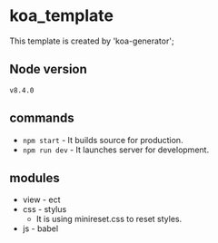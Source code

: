 # koa_template

This template is created by 'koa-generator';

## Node version
`v8.4.0`

## commands
- `npm start` - It builds source for production.
- `npm run dev` - It launches server for development.

## modules
- view - ect
- css - stylus
  - It is using minireset.css to reset styles.
- js - babel
